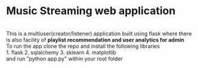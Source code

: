 <h1>Music Streaming web application</h1><br>
This is a multiuser(creator/listener) application built using flask where there is also facility of <b>playlist recommendation and user analytics for admin</b><br>
To run the app clone the repo and install the following libraries <br>
1. flask
2. sqlalchemy
3. sklearn
4. matplotlib<br>
and run "python app.py" within your root folder
